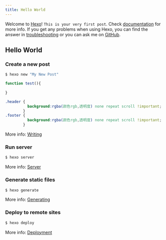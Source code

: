 ```yaml
---
title: Hello World
---
```

Welcome to [Hexo](https://hexo.io/)! `This is your very first post`. Check [documentation](https://hexo.io/docs/) for more info. If you get any problems when using Hexo, you can find the answer in [troubleshooting](https://hexo.io/docs/troubleshooting.html) or you can ask me on [GitHub](https://github.com/hexojs/hexo/issues).

## Hello World

### Create a new post

``` bash
$ hexo new "My New Post"
```
```js
function test(){
    
}
```
```css
.header {
          background:rgba(颜色rgb,透明度) none repeat scroll !important;
        }
.footer {
          background:rgba(颜色rgb,透明度) none repeat scroll !important;
        }
```
More info: [Writing](https://hexo.io/docs/writing.html)

### Run server

``` bash
$ hexo server
```

More info: [Server](https://hexo.io/docs/server.html)

### Generate static files

``` bash
$ hexo generate
```

More info: [Generating](https://hexo.io/docs/generating.html)

### Deploy to remote sites

``` bash
$ hexo deploy
```

More info: [Deployment](https://hexo.io/docs/deployment.html)
